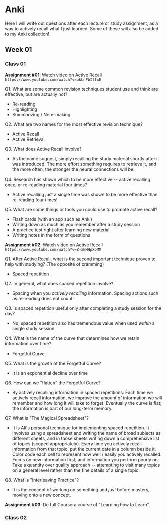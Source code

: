 # Anki

Here I will write out questions after each lecture or study assignment, as a way to actively recall what I just learned. Some of these will also be added to my Anki collection!

## Week 01

### Class 01

**Assignment #01**: Watch video on Active Recall `https://www.youtube.com/watch?v=ukLnPbIffxE`

Q1. What are some common revision techniques student use and think are effective, but are actually not?

- Re-reading
- Highlighting
- Summarizing / Note-making

Q2. What are two names for the most effective revision technique?

- Active Recall
- Active Retrieval

Q3. What does Active Recall involve?

- As the name suggest, simply recalling the study material shortly after it was introduced. The more effort something requires to retrieve it, and the more often, the stronger the neural connections will be.

Q4. Research has shown which to be more effective -- active recalling once, or re-reading material four times?

- Active recalling just a single time was shown to be more effective than re-reading four times!

Q5. What are some things or tools you could use to promote active recall?

- Flash cards (with an app such as Anki)
- Writing down as much as you remember after a study session
- A practice test right after learning new material
- Writing notes in the form of questions

**Assignment #02**: Watch video on Active Recall `https://www.youtube.com/watch?v=Z-zNHHpXoMM`

Q1. After Active Recall, what is the second important technique proven to help with studying? (The opposite of cramming)

- Spaced repetition

Q2. In general, what does spaced repetition involve?

- Spacing when you _actively recalling_ information. Spacing actions such as re-reading does not count!

Q3. Is spaced repetition useful only after completing a study session for the day?

- No; spaced repetition also has tremendous value when used _within_ a single study session.

Q4. What is the name of the curve that determines how we retain information over time?

- Forgetful Curve

Q5. What is the growth of the Forgetful Curve?

- It is an exponential decline over time

Q6. How can we "flatten" the Forgetful Curve?

- By actively recalling information in spaced repetitions. Each time we actively recall information, we improve the amount of information we will remember and how long it will take to forget. Eventually the curve is flat; the information is part of our long-term memory.

Q7. What is "The Magical Spreadsheet"?

- It is Ali's personal technique for implementing spaced repetition. It involves using a spreadsheet and writing the name of broad subjects as different sheets, and in those sheets writing down a comprehensive list of topics (scoped appropriately). Every time you actively recall information from that topic, put the current date in a column beside it. Color code each cell to represent how well / easily you actively recalled. Focus on new information first, and information you perform poorly on. Take a quantity over quality approach -- attempting to visit many topics on a general level rather than the fine details of a single topic.

Q8. What is "Interleaving Practice"?

- It is the concept of working on something and _just_ before mastery, moving onto a new concept.

**Assignment #03**: Do full Coursera course of "Learning how to Learn".

### Class 02
